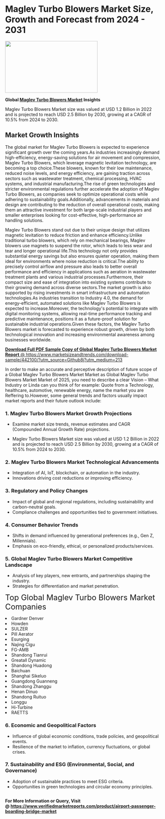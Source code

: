 <H1>Maglev Turbo Blowers Market Size, Growth and Forecast from 2024 - 2031</H1><img class="aligncenter size-medium wp-image-584254" src="https://thirdeyenews.in/wp-content/uploads/2024/09/Global-Market-Research-300x168.jpeg" alt="" width="300" height="168" /><p><strong>Global&nbsp;<a href="https://www.marketsizeandtrends.com/download-sample/442100/?utm_source=Github8j?utm_medium=213">Maglev Turbo Blowers Market</a> Insights</strong></p><p>Maglev Turbo Blowers Market size was valued at USD 1.2 Billion in 2022 and is projected to reach USD 2.5 Billion by 2030, growing at a CAGR of 10.5% from 2024 to 2030.</p><p><h2>Market Growth Insights</h2> <p>The global market for Maglev Turbo Blowers is expected to experience significant growth over the coming years.As industries increasingly demand high-efficiency, energy-saving solutions for air movement and compression, Maglev Turbo Blowers, which leverage magnetic levitation technology, are becoming a top choice.These blowers, known for their low maintenance, reduced noise levels, and energy efficiency, are gaining traction across sectors such as wastewater treatment, chemical processing, HVAC systems, and industrial manufacturing.The rise of green technologies and stricter environmental regulations further accelerate the adoption of Maglev Turbo Blowers, as companies seek to optimize operational costs while adhering to sustainability goals.Additionally, advancements in materials and design are contributing to the reduction of overall operational costs, making them an attractive investment for both large-scale industrial players and smaller enterprises looking for cost-effective, high-performance air handling solutions.</p> <p><a href="#"></a></p> <p>Maglev Turbo Blowers stand out due to their unique design that utilizes magnetic levitation to reduce friction and enhance efficiency.Unlike traditional turbo blowers, which rely on mechanical bearings, Maglev blowers use magnets to suspend the rotor, which leads to less wear and tear and longer operational life.This technology not only provides substantial energy savings but also ensures quieter operation, making them ideal for environments where noise reduction is critical.The ability to precisely control airflow and pressure also leads to better overall performance and efficiency in applications such as aeration in wastewater treatment plants and various industrial processes.Furthermore, their compact size and ease of integration into existing systems contribute to their growing demand across diverse sectors.The market growth is also supported by rising investments in smart infrastructure and automation technologies.As industries transition to Industry 4.0, the demand for energy-efficient, automated solutions like Maglev Turbo Blowers is expected to increase.Moreover, the technology's potential to integrate with digital monitoring systems, allowing real-time performance tracking and predictive maintenance, positions it as a future-proof solution for sustainable industrial operations.Given these factors, the Maglev Turbo Blowers market is forecasted to experience robust growth, driven by both technological innovation and increasing environmental awareness among businesses worldwide.</p> <p><a href="#"></p><p><span class=""><strong>Download Full PDF Sample Copy of Global Maglev Turbo Blowers Market Report</strong> @ <a href="https://www.marketsizeandtrends.com/download-sample/442100/?utm_source=Github8j?utm_medium=213" target="_blank">https://www.marketsizeandtrends.com/download-sample/442100/?utm_source=Github8j?utm_medium=213</a></span></p><p>In order to make an accurate and perceptive description of future scope of a Global&nbsp;Maglev Turbo Blowers Market Market as Global&nbsp;Maglev Turbo Blowers Market Market of 2025, you need to describe a clear Vision &ndash; What Industry or Linda can you think of for example: Quote from a Technology, healthcare, automotive, renewable energy, name the market you are Reffering to.However, some general trends and factors usually impact market reports and their future outlook include:</p><h3>1.&nbsp;<strong>Maglev Turbo Blowers Market Growth Projections</strong></h3><ul><li>Examine market size trends, revenue estimates and CAGR (Compounded Annual Growth Rate) projections.</li><li><p>Maglev Turbo Blowers Market size was valued at USD 1.2 Billion in 2022 and is projected to reach USD 2.5 Billion by 2030, growing at a CAGR of 10.5% from 2024 to 2030.</p></li></ul><h3>2.&nbsp;<strong>Maglev Turbo Blowers Market Technological Advancements</strong></h3><ul><li>Integration of AI, IoT, blockchain, or automation in the industry.</li><li>Innovations driving cost reductions or improving efficiency.</li></ul><h3>3.&nbsp;<strong>Regulatory and Policy Changes</strong></h3><ul><li>Impact of global and regional regulations, including sustainability and carbon-neutral goals.</li><li>Compliance challenges and opportunities tied to government initiatives.</li></ul><h3>4.&nbsp;<strong>Consumer Behavior Trends</strong></h3><ul><li>Shifts in demand influenced by generational preferences (e.g., Gen Z, Millennials).</li><li>Emphasis on eco-friendly, ethical, or personalized products/services.</li></ul><h3>5.&nbsp;<strong>Global Maglev Turbo Blowers Market Competitive Landscape</strong></h3><ul><li>Analysis of key players, new entrants, and partnerships shaping the industry.</li><li>Strategies for differentiation and market penetration.</li></ul><p data-pm-slice="1 1 []"><span style="color: inherit; font-family: inherit; font-size: 25px;">Top Global Maglev Turbo Blowers Market Companies</span></p><div class="" data-test-id=""><p><li>Gardner Denver</li><li> Howden</li><li> SULZER</li><li> Pill Aerator</li><li> Esurging</li><li> Najing Cigu</li><li> FG-AMB</li><li> Shandong Tianrui</li><li> Greatall Dynamic</li><li> Shandong Huadong</li><li> Baichuan</li><li> Shanghai Sikeluo</li><li> Guangdong Guanneng</li><li> Shandong Zhanggu</li><li> Henan Dinuo</li><li> Shandong Ruituo</li><li> Longgu</li><li> Hi-Turbine</li><li> RAETTS</li></p></div><h3>6.&nbsp;<strong>Economic and Geopolitical Factors</strong></h3><ul><li>Influence of global economic conditions, trade policies, and geopolitical events.</li><li>Resilience of the market to inflation, currency fluctuations, or global crises.</li></ul><h3>7.&nbsp;<strong>Sustainability and ESG (Environmental, Social, and Governance)</strong></h3><ul><li>Adoption of sustainable practices to meet ESG criteria.</li><li>Opportunities in green technologies and circular economy principles.</li></ul><h2><strong style="font-size: 14px;">For More Information or Query, Visit @&nbsp;</strong><a style="background-color: #ffffff; font-size: 14px;" href="https://www.marketsizeandtrends.com/report/maglev-turbo-blowers-market/" target="_blank">https://www.verifiedmarketreports.com/product/airport-passenger-boarding-bridge-market</a></h2>
